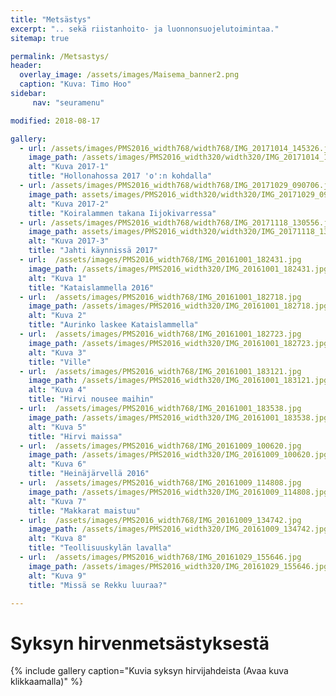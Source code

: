 ```yaml
---
title: "Metsästys"
excerpt: ".. sekä riistanhoito- ja luonnonsuojelutoimintaa."
sitemap: true

permalink: /Metsastys/
header:
  overlay_image: /assets/images/Maisema_banner2.png
  caption: "Kuva: Timo Hoo"
sidebar:
     nav: "seuramenu"

modified: 2018-08-17

gallery:
  - url: /assets/images/PMS2016_width768/width768/IMG_20171014_145326.jpg
    image_path: /assets/images/PMS2016_width320/width320/IMG_20171014_145326.jpg
    alt: "Kuva 2017-1"
    title: "Hollonahossa 2017 'o':n kohdalla"
  - url: /assets/images/PMS2016_width768/width768/IMG_20171029_090706.jpg
    image_path: assets/images/PMS2016_width320/width320/IMG_20171029_090706.jpg
    alt: "Kuva 2017-2"
    title: "Koiralammen takana Iijokivarressa"
  - url: /assets/images/PMS2016_width768/width768/IMG_20171118_130556.jpg
    image_path: assets/images/PMS2016_width320/width320/IMG_20171118_130556.jpg
    alt: "Kuva 2017-3"
    title: "Jahti käynnissä 2017"
  - url:  /assets/images/PMS2016_width768/IMG_20161001_182431.jpg
    image_path: /assets/images/PMS2016_width320/IMG_20161001_182431.jpg
    alt: "Kuva 1"
    title: "Kataislammella 2016"
  - url:  /assets/images/PMS2016_width768/IMG_20161001_182718.jpg
    image_path: /assets/images/PMS2016_width320/IMG_20161001_182718.jpg
    alt: "Kuva 2"
    title: "Aurinko laskee Kataislammella"
  - url:  /assets/images/PMS2016_width768/IMG_20161001_182723.jpg
    image_path: /assets/images/PMS2016_width320/IMG_20161001_182723.jpg
    alt: "Kuva 3"
    title: "Ville"
  - url:  /assets/images/PMS2016_width768/IMG_20161001_183121.jpg
    image_path: /assets/images/PMS2016_width320/IMG_20161001_183121.jpg
    alt: "Kuva 4"
    title: "Hirvi nousee maihin"
  - url:  /assets/images/PMS2016_width768/IMG_20161001_183538.jpg
    image_path: /assets/images/PMS2016_width320/IMG_20161001_183538.jpg
    alt: "Kuva 5"
    title: "Hirvi maissa"
  - url:  /assets/images/PMS2016_width768/IMG_20161009_100620.jpg
    image_path: /assets/images/PMS2016_width320/IMG_20161009_100620.jpg
    alt: "Kuva 6"
    title: "Heinäjärvellä 2016"
  - url:  /assets/images/PMS2016_width768/IMG_20161009_114808.jpg
    image_path: /assets/images/PMS2016_width320/IMG_20161009_114808.jpg
    alt: "Kuva 7"
    title: "Makkarat maistuu"
  - url:  /assets/images/PMS2016_width768/IMG_20161009_134742.jpg
    image_path: /assets/images/PMS2016_width320/IMG_20161009_134742.jpg
    alt: "Kuva 8"
    title: "Teollisuuskylän lavalla"
  - url:  /assets/images/PMS2016_width768/IMG_20161029_155646.jpg
    image_path: /assets/images/PMS2016_width320/IMG_20161029_155646.jpg
    alt: "Kuva 9"
    title: "Missä se Rekku luuraa?"

---
```


# Syksyn hirvenmetsästyksestä

{% include gallery caption="Kuvia syksyn hirvijahdeista (Avaa kuva klikkaamalla)" %}
